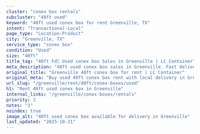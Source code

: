 ```yaml
---
cluster: "conex box rentals"
subcluster: "40ft used"
keyword: "40ft used conex box for rent Greenville, TX"
intent: "Transactional-Local"
page_type: "Location-Product"
city: "Greenville, TX"
service_type: "conex box"
condition: "Used"
size: "40ft"
title_tag: "40ft Fdl Used conex box Sales in Greenville | LC Container"
meta_description: "40ft used conex box sales in Greenville. Fast delivery, competitive pricing. Serving conex boxes area. Quote ID: IDF. Call (214) 524-4168 for your free quote today."
original_title: "Greenville 40ft conex box for rent | LC Container"
original_meta: "Buy used 40ft conex box rent with local delivery in Greenville, TX. LC Container — local Since 2003. Request a fast quote today."
url_slug: "/greenville/rent/40ft/conex-boxes/used"
h1: "Rent 40ft used conex box in Greenville"
internal_links: "/greenville/conex-boxes/rentals"
priority: 3
notes: "3"
noindex: true
image_alt: "40ft used conex box available for delivery in Greenville"
last_updated: "2025-10-21"
---
```


<!-- TODO: Add unique city/inventory copy, images, and internal links here. -->
